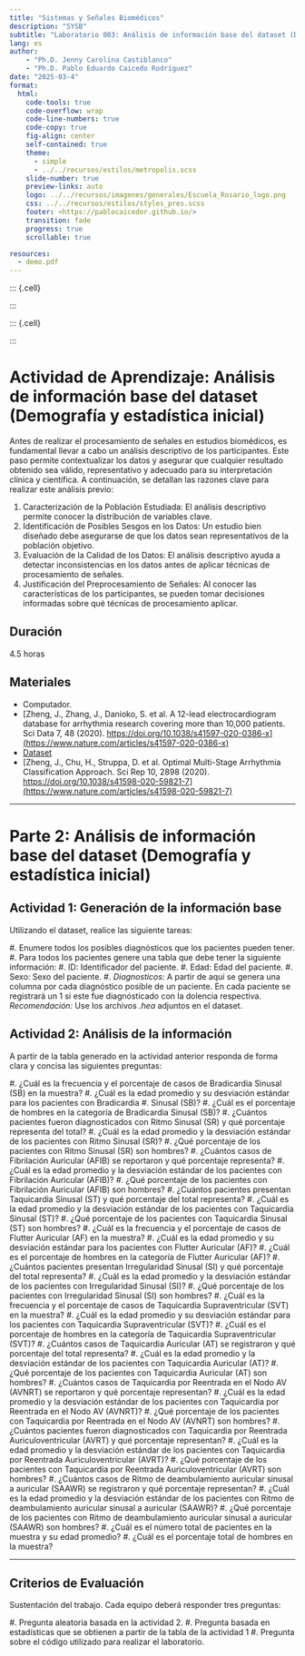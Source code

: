 ```yaml
---
title: "Sistemas y Señales Biomédicos"
description: "SYSB"
subtitle: "Laboratorio 003: Análisis de información base del dataset (Demografía y estadística inicial)"
lang: es
author: 
    - "Ph.D. Jenny Carolina Castiblanco"
    - "Ph.D. Pablo Eduardo Caicedo Rodríguez"
date: "2025-03-4"
format:
  html: 
    code-tools: true
    code-overflow: wrap
    code-line-numbers: true
    code-copy: true
    fig-align: center
    self-contained: true
    theme: 
      - simple
      - ../../recursos/estilos/metropolis.scss
    slide-number: true
    preview-links: auto
    logo: ../../recursos/imagenes/generales/Escuela_Rosario_logo.png
    css: ../../recursos/estilos/styles_pres.scss
    footer: <https://pablocaicedor.github.io/>
    transition: fade
    progress: true
    scrollable: true

resources:
  - demo.pdf
---
```



::: {.cell}

:::

::: {.cell}

:::



# **Actividad de Aprendizaje: Análisis de información base del dataset (Demografía y estadística inicial)**

Antes de realizar el procesamiento de señales en estudios biomédicos, es fundamental llevar a cabo un análisis descriptivo de los participantes. Este paso permite contextualizar los datos y asegurar que cualquier resultado obtenido sea válido, representativo y adecuado para su interpretación clínica y científica. A continuación, se detallan las razones clave para realizar este análisis previo:
 
1. Caracterización de la Población Estudiada: El análisis descriptivo permite conocer la distribución de variables clave.
2. Identificación de Posibles Sesgos en los Datos: Un estudio bien diseñado debe asegurarse de que los datos sean representativos de la población objetivo.
3. Evaluación de la Calidad de los Datos: El análisis descriptivo ayuda a detectar inconsistencias en los datos antes de aplicar técnicas de procesamiento de señales.
4. Justificación del Preprocesamiento de Señales: Al conocer las características de los participantes, se pueden tomar decisiones informadas sobre qué técnicas de procesamiento aplicar.

## **Duración** 
4.5 horas

## **Materiales**
- Computador.
- [Zheng, J., Zhang, J., Danioko, S. et al. A 12-lead electrocardiogram database for arrhythmia research covering more than 10,000 patients. Sci Data 7, 48 (2020). https://doi.org/10.1038/s41597-020-0386-x](https://www.nature.com/articles/s41597-020-0386-x)
- [Dataset](https://physionet.org/content/ecg-arrhythmia/1.0.0/)
- [Zheng, J., Chu, H., Struppa, D. et al. Optimal Multi-Stage Arrhythmia Classification Approach. Sci Rep 10, 2898 (2020). https://doi.org/10.1038/s41598-020-59821-7](https://www.nature.com/articles/s41598-020-59821-7)

---

# **Parte 2: Análisis de información base del dataset (Demografía y estadística inicial)**

## **Actividad 1: Generación de la información base**

Utilizando el dataset, realice las siguiente tareas:

#. Enumere todos los posibles diagnósticos que los pacientes pueden tener.
#. Para todos los pacientes genere una tabla que debe tener la siguiente información:
    #. ID: Identificador del paciente. 
    #. Edad: Edad del paciente.
    #. Sexo: Sexo del paciente.
    #. _Diagnosticos_: A partir de aquí se genera una columna por cada diagnóstico posible de un paciente. En cada paciente se registrará un 1 si este fue diagnósticado con la dolencia respectiva. _Recomendación:_ Use los archivos _.hea_ adjuntos en el dataset.


## **Actividad 2: Análisis de la información**

A partir de la tabla generado en la actividad anterior responda de forma clara y concisa las siguientes preguntas:

#. ¿Cuál es la frecuencia y el porcentaje de casos de Bradicardia Sinusal (SB) en la muestra?
#. ¿Cuál es la edad promedio y su desviación estándar para los pacientes con Bradicardia #. Sinusal (SB)?
#. ¿Cuál es el porcentaje de hombres en la categoría de Bradicardia Sinusal (SB)?
#. ¿Cuántos pacientes fueron diagnosticados con Ritmo Sinusal (SR) y qué porcentaje representa del total?
#. ¿Cuál es la edad promedio y la desviación estándar de los pacientes con Ritmo Sinusal (SR)?
#. ¿Qué porcentaje de los pacientes con Ritmo Sinusal (SR) son hombres?
#. ¿Cuántos casos de Fibrilación Auricular (AFIB) se reportaron y qué porcentaje representa?
#. ¿Cuál es la edad promedio y la desviación estándar de los pacientes con Fibrilación Auricular (AFIB)?
#. ¿Qué porcentaje de los pacientes con Fibrilación Auricular (AFIB) son hombres?
#. ¿Cuántos pacientes presentan Taquicardia Sinusal (ST) y qué porcentaje del total representa?
#. ¿Cuál es la edad promedio y la desviación estándar de los pacientes con Taquicardia Sinusal (ST)?
#. ¿Qué porcentaje de los pacientes con Taquicardia Sinusal (ST) son hombres?
#. ¿Cuál es la frecuencia y el porcentaje de casos de Flutter Auricular (AF) en la muestra?
#. ¿Cuál es la edad promedio y su desviación estándar para los pacientes con Flutter Auricular (AF)?
#. ¿Cuál es el porcentaje de hombres en la categoría de Flutter Auricular (AF)?
#. ¿Cuántos pacientes presentan Irregularidad Sinusal (SI) y qué porcentaje del total representa?
#. ¿Cuál es la edad promedio y la desviación estándar de los pacientes con Irregularidad Sinusal (SI)?
#. ¿Qué porcentaje de los pacientes con Irregularidad Sinusal (SI) son hombres?
#. ¿Cuál es la frecuencia y el porcentaje de casos de Taquicardia Supraventricular (SVT) en la muestra?
#. ¿Cuál es la edad promedio y su desviación estándar para los pacientes con Taquicardia Supraventricular (SVT)?
#. ¿Cuál es el porcentaje de hombres en la categoría de Taquicardia Supraventricular (SVT)?
#. ¿Cuántos casos de Taquicardia Auricular (AT) se registraron y qué porcentaje del total representa?
#. ¿Cuál es la edad promedio y la desviación estándar de los pacientes con Taquicardia Auricular (AT)?
#. ¿Qué porcentaje de los pacientes con Taquicardia Auricular (AT) son hombres?
#. ¿Cuántos casos de Taquicardia por Reentrada en el Nodo AV (AVNRT) se reportaron y qué porcentaje representan?
#. ¿Cuál es la edad promedio y la desviación estándar de los pacientes con Taquicardia por Reentrada en el Nodo AV (AVNRT)?
#. ¿Qué porcentaje de los pacientes con Taquicardia por Reentrada en el Nodo AV (AVNRT) son hombres?
#. ¿Cuántos pacientes fueron diagnosticados con Taquicardia por Reentrada Auriculoventricular (AVRT) y qué porcentaje representan?
#. ¿Cuál es la edad promedio y la desviación estándar de los pacientes con Taquicardia por Reentrada Auriculoventricular (AVRT)?
#. ¿Qué porcentaje de los pacientes con Taquicardia por Reentrada Auriculoventricular (AVRT) son hombres?
#. ¿Cuántos casos de Ritmo de deambulamiento auricular sinusal a auricular (SAAWR) se registraron y qué porcentaje representan?
#. ¿Cuál es la edad promedio y la desviación estándar de los pacientes con Ritmo de deambulamiento auricular sinusal a auricular (SAAWR)?
#. ¿Qué porcentaje de los pacientes con Ritmo de deambulamiento auricular sinusal a auricular (SAAWR) son hombres?
#. ¿Cuál es el número total de pacientes en la muestra y su edad promedio?
#. ¿Cuál es el porcentaje total de hombres en la muestra?

---

## **Criterios de Evaluación**

Sustentación del trabajo. Cada equipo deberá responder tres preguntas: 

#. Pregunta aleatoria basada en la actividad 2.
#. Pregunta basada en estadísticas que se obtienen a partir de la tabla de la actividad 1
#. Pregunta sobre el código utilizado para realizar el laboratorio.
